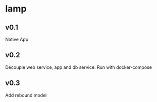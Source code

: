 # lamp


## v0.1
Native App

## v0.2
Decouple web service, app and db service.
Run with docker-compose

## v0.3
Add rebound model
